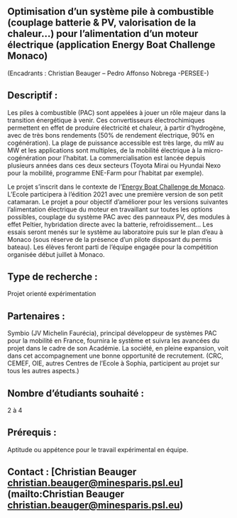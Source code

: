 ## Optimisation d’un système pile à combustible (couplage batterie & PV, valorisation de la chaleur…) pour l’alimentation d’un moteur électrique (application Energy Boat Challenge Monaco)

(Encadrants : Christian Beauger – Pedro Affonso Nobrega -PERSEE-)

## Descriptif :

Les piles à combustible (PAC) sont appelées à jouer un rôle majeur dans la transition énergétique à venir. Ces convertisseurs électrochimiques permettent en effet de produire électricité et chaleur, à partir d’hydrogène, avec de très bons rendements (50% de rendement électrique, 90% en cogénération). La plage de puissance accessible est très large, du mW au MW et les applications sont multiples, de la mobilité électrique à la micro-cogénération pour l’habitat. La commercialisation est lancée depuis plusieurs années dans ces deux secteurs (Toyota Mirai ou Hyundai Nexo pour la mobilité, programme ENE-Farm pour l’habitat par exemple).

Le projet s’inscrit dans le contexte de l’[Energy Boat Challenge de Monaco](https://mcsebc.org/fr/accueil/). L’Ecole participera à l’édition 2021 avec une première version de son petit catamaran. Le projet a pour objectif d’améliorer pour les versions suivantes l’alimentation électrique du moteur en travaillant sur toutes les options possibles, couplage du système PAC avec des panneaux PV, des modules à effet Peltier, hybridation directe avec la batterie, refroidissement… Les essais seront menés sur le système au laboratoire puis sur le plan d’eau à Monaco (sous réserve de la présence d’un pilote disposant du permis bateau). Les élèves feront parti de l’équipe engagée pour la compétition organisée début juillet à Monaco.

## Type de recherche :
Projet orienté expérimentation

## Partenaires :

Symbio (JV Michelin Faurécia), principal développeur de systèmes PAC pour la mobilité en France, fournira le système et suivra les avancées du projet dans le cadre de son Académie. La société, en pleine expansion, voit dans cet accompagnement une bonne opportunité de recrutement. (CRC, CEMEF, OIE, autres Centres de l’Ecole à Sophia, participent au projet sur tous les autres aspects.)

## Nombre d’étudiants souhaité :
2 à 4

## Prérequis :

Aptitude ou appétence pour le travail expérimental en équipe.

## Contact : [Christian Beauger <christian.beauger@minesparis.psl.eu>](mailto:Christian Beauger <christian.beauger@minesparis.psl.eu>)
